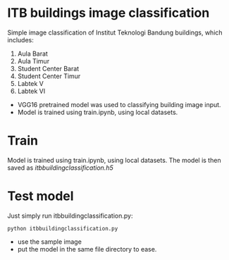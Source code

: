 # ITB buildings image classification
Simple image classification of Institut Teknologi Bandung buildings, which includes:
1. Aula Barat
2. Aula Timur
3. Student Center Barat
4. Student Center Timur
5. Labtek V
6. Labtek VI
* VGG16 pretrained model was used to classifying building image input.
* Model is trained using train.ipynb, using local datasets.

# Train
Model is trained using train.ipynb, using local datasets.
The model is then saved as *itbbuildingclassification.h5*

# Test model 
Just simply run itbbuildingclassification.py:
```
python itbbuildingclassification.py
```
- use the sample image
- put the model in the same file directory to ease.
